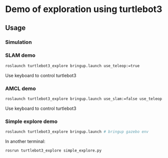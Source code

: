 # Demo of exploration using turtlebot3


## Usage

### Simulation

### SLAM demo

```bash
roslaunch turtlebot3_explore bringup.launch use_teleop:=true
```

Use keyboard to control turtlebot3

### AMCL demo

```bash
roslaunch turtlebot3_explore bringup.launch use_slam:=false use_teleop:=true initial_pose_x:=-2 initial_pose_y:=-0.5
```

Use keyboard to control turtlebot3




### Simple explore demo

```bash
roslaunch turtlebot3_explore bringup.launch # bringup gazebo env
```

In another terminal:

```bash
rosrun turtlebot3_explore simple_explore.py
```

